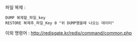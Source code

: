 파일 복제 :

```
DUMP 복제할_파일_key
RESTORE 복제후_파일_Key 0 "위 DUMP했을때 나오는 데이터"
```


이외 명령어 : http://redisgate.kr/redis/command/common.php